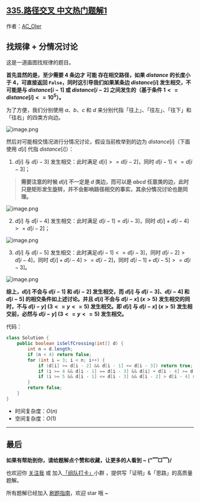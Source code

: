 ## [335.路径交叉 中文热门题解1](https://leetcode.cn/problems/self-crossing/solutions/100000/gong-shui-san-xie-fen-qing-kuang-tao-lun-zdrb)

作者：[AC_OIer](https://leetcode.cn/u/AC_OIer)

## 找规律 + 分情况讨论

这是一道画图找规律的题目。

**首先显然的是，至少需要 $4$ 条边才 可能 存在相交路径，如果 $distance$ 的长度小于 $4$，可直接返回 `False`，同时这引导我们如果某条边 $distance[i]$ 发生相交，不可能是与 $distance[i - 1]$ 或 $distance[i - 2]$ 之间发生的（基于条件 $1 <= distance[i] <= 10^5$）。**

为了方便，我们分别使用 $a$、$b$、$c$ 和 $d$ 来分别代指「往上」、「往左」、「往下」和「往右」的四类方向边。

![image.png](https://pic.leetcode-cn.com/1635468548-KkscIH-image.png)

然后对可能相交情况进行分情况讨论，假设当前枚举到的边为 $distance[i]$（下面使用 $d[i]$ 代指 $distance[i]$）：

1. $d[i]$ 与 $d[i - 3]$ 发生相交：此时满足 $d[i] >= d[i - 2]$，同时 $d[i - 1] <= d[i - 3]$； 

> **需要注意的时候 $d[i]$ 不一定是 $d$ 类边，而可以是 $abcd$ 任意类的边，此时只是矩形发生旋转，并不会影响路径相交的事实，其余分情况讨论也是同理。**

![image.png](https://pic.leetcode-cn.com/1635475472-sdNYAm-image.png)

2. $d[i]$ 与 $d[i - 4]$ 发生相交：此时满足 $d[i - 1] = d[i - 3]$，同时 $d[i] + d[i - 4] >= d[i - 2]$； 

![image.png](https://pic.leetcode-cn.com/1635468492-UWemtI-image.png)

3. $d[i]$ 与 $d[i - 5]$ 发生相交：此时满足$d[i - 1] <= d[i - 3]$，同时 $d[i - 2] > d[i - 4]$，同时 $d[i] + d[i - 4] >= d[i - 2]$，同时 $d[i - 1] + d[i - 5] >= d[i - 3]$。

![image.png](https://pic.leetcode-cn.com/1635463348-zmNjqd-image.png)

**综上，$d[i]$ 不会与 $d[i - 1]$ 和 $d[i - 2]$ 发生相交，而 $d[i]$ 与 $d[i - 3]$、$d[i - 4]$ 和 $d[i - 5]$ 的相交条件如上述讨论。并且 $d[i]$ 不会与 $d[i - x]$ $(x > 5)$ 发生相交的同时，不与 $d[i - y]$ $(3 <= y <= 5)$ 发生相交。即 $d[i]$ 与 $d[i - x]$ $(x > 5)$ 发生相交前，必然与 $d[i - y]$ $(3 <= y <= 5)$ 发生相交。**

代码：
```Java []
class Solution {
    public boolean isSelfCrossing(int[] d) {
        int n = d.length;
        if (n < 4) return false;
        for (int i = 3; i < n; i++) {
            if (d[i] >= d[i - 2] && d[i - 1] <= d[i - 3]) return true;
            if (i >= 4 && d[i - 1] == d[i - 3] && d[i] + d[i - 4] >= d[i - 2]) return true;
            if (i >= 5 && d[i - 1] <= d[i - 3] && d[i - 2] > d[i - 4] && d[i] + d[i - 4] >= d[i - 2] && d[i - 1] + d[i - 5] >= d[i - 3]) return true;
        }
        return false;
    }
}
```
* 时间复杂度：$O(n)$
* 空间复杂度：$O(1)$

---

## 最后

**如果有帮助到你，请给题解点个赞和收藏，让更多的人看到 ~ ("▔□▔)/**

也欢迎你 [关注我](https://acoier.com/oimg/gzh-qrcode.webp) 或 加入[「组队打卡」](https://leetcode-cn.com/u/ac_oier/)小群 ，提供写「证明」&「思路」的高质量题解。

所有题解已经加入 [刷题指南](https://github.com/SharingSource/LogicStack-LeetCode/wiki)，欢迎 star 哦 ~ 